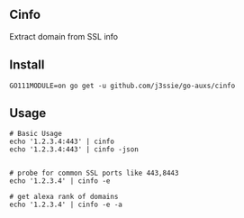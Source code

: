 ## Cinfo

Extract domain from SSL info

## Install

```shell
GO111MODULE=on go get -u github.com/j3ssie/go-auxs/cinfo
```

## Usage

```shell
# Basic Usage
echo '1.2.3.4:443' | cinfo
echo '1.2.3.4:443' | cinfo -json


# probe for common SSL ports like 443,8443
echo '1.2.3.4' | cinfo -e

# get alexa rank of domains
echo '1.2.3.4' | cinfo -e -a
```